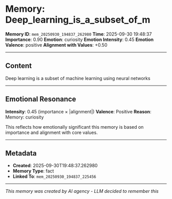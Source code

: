 # Memory: Deep_learning_is_a_subset_of_m

**Memory ID**: `mem_20250930_194837_262980`
**Time**: 2025-09-30 19:48:37
**Importance**: 0.90
**Emotion**: curiosity
**Emotion Intensity**: 0.45
**Emotion Valence**: positive
**Alignment with Values**: +0.50

---

## Content

Deep learning is a subset of machine learning using neural networks

---

## Emotional Resonance

**Intensity**: 0.45 (importance × |alignment|)
**Valence**: Positive
**Reason**: Memory: curiosity

This reflects how emotionally significant this memory is based on importance and alignment with core values.

---

## Metadata

- **Created**: 2025-09-30T19:48:37.262980
- **Memory Type**: fact
- **Linked To**: `mem_20250930_194837_225456`

---

*This memory was created by AI agency - LLM decided to remember this*
